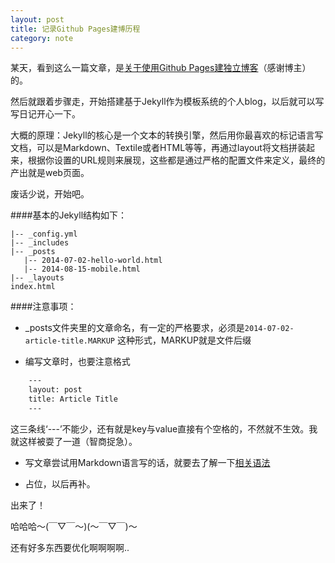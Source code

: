 ```yaml
---
layout: post
title: 记录Github Pages建博历程
category: note
---
```

某天，看到这么一篇文章，是[关于使用Github Pages建独立博客](http://beiyuu.com/github-pages/)（感谢博主）的。

然后就跟着步骤走，开始搭建基于Jekyll作为模板系统的个人blog，以后就可以写写日记开心一下。

大概的原理：Jekyll的核心是一个文本的转换引擎，然后用你最喜欢的标记语言写文档，可以是Markdown、Textile或者HTML等等，再通过layout将文档拼装起来，根据你设置的URL规则来展现，这些都是通过严格的配置文件来定义，最终的产出就是web页面。

废话少说，开始吧。

####基本的Jekyll结构如下：

```
|-- _config.yml  
|-- _includes  
|-- _posts  
   |-- 2014-07-02-hello-world.html  
   |-- 2014-08-15-mobile.html  
|-- _layouts  
index.html  
```



####注意事项：
* _posts文件夹里的文章命名，有一定的严格要求，必须是`2014-07-02-article-title.MARKUP` 这种形式，MARKUP就是文件后缀  

* 编写文章时，也要注意格式  
```html
	---
	layout: post
	title: Article Title
	---
```  
   这三条线‘---’不能少，还有就是key与value直接有个空格的，不然就不生效。我就这样被耍了一道（智商捉急）。

* 写文章尝试用Markdown语言写的话，就要去了解一下[相关语法](http://wowubuntu.com/markdown/)  

* 占位，以后再补。  





出来了！

哈哈哈～(￣▽￣～)(～￣▽￣)～ 


还有好多东西要优化啊啊啊啊..
　　

	